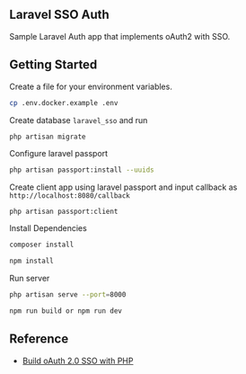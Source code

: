 ## Laravel SSO Auth

Sample Laravel Auth app that implements oAuth2 with SSO.

## Getting Started

Create a file for your environment variables.
```sh
cp .env.docker.example .env
```
Create database `laravel_sso` and run
```sh
php artisan migrate
```
Configure laravel passport
```sh
php artisan passport:install --uuids
```
Create client app using laravel passport and input callback as `http://localhost:8080/callback`
```
php artisan passport:client
```
Install Dependencies
```sh
composer install
```
```sh
npm install
```
Run server
```sh
php artisan serve --port=8000
```
```sh
npm run build or npm run dev
```

## Reference
- [Build oAuth 2.0 SSO with PHP](https://www.youtube.com/playlist?list=PLC-R40l2hJfdyfZ3jkDKOcyoqmIgw2wda)

